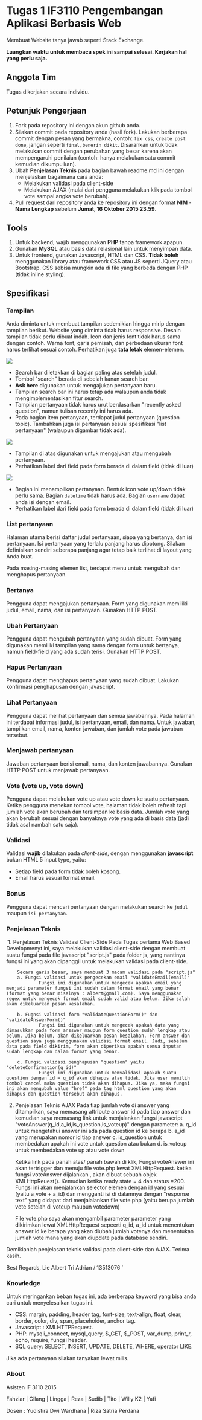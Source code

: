 # Tugas 1 IF3110 Pengembangan Aplikasi Berbasis Web

Membuat Website tanya jawab seperti Stack Exchange.

**Luangkan waktu untuk membaca spek ini sampai selesai. Kerjakan hal yang perlu saja.**

## Anggota Tim

Tugas dikerjakan secara individu.

## Petunjuk Pengerjaan

1. Fork pada repository ini dengan akun github anda.
2. Silakan commit pada repository anda (hasil fork). Lakukan berberapa commit dengan pesan yang bermakna, contoh: `fix css`, `create post done`, jangan seperti `final`, `benerin dikit`. Disarankan untuk tidak melakukan commit dengan perubahan yang besar karena akan mempengaruhi penilaian (contoh: hanya melakukan satu commit kemudian dikumpulkan). 
3. Ubah **Penjelasan Teknis** pada bagian bawah readme.md ini dengan menjelaskan bagaimana cara anda:
   - Melakukan validasi pada client-side
   - Melakukan AJAX (mulai dari pengguna melakukan klik pada tombol vote sampai angka vote berubah).
4. Pull request dari repository anda ke repository ini dengan format **NIM** - **Nama Lengkap** sebelum **Jumat, 16 Oktober 2015 23.59**.

## Tools

1. Untuk backend, wajib menggunakan **PHP** tanpa framework apapun.
2. Gunakan **MySQL** atau basis data relasional lain untuk menyimpan data.
3. Untuk frontend, gunakan Javascript, HTML dan CSS. **Tidak boleh** menggunakan library atau framework CSS atau JS seperti JQuery atau Bootstrap. CSS sebisa mungkin ada di file yang berbeda dengan PHP (tidak inline styling).

## Spesifikasi

### Tampilan

Anda diminta untuk membuat tampilan sedemikian hingga mirip dengan tampilan berikut. Website yang diminta tidak harus responsive. Desain tampilan tidak perlu dibuat indah. Icon dan jenis font tidak harus sama dengan contoh. Warna font, garis pemisah, dan perbedaan ukuran font harus terlihat sesuai contoh. Perhatikan juga **tata letak** elemen-elemen.

![](mocks/list.jpg)
- Search bar diletakkan di bagian paling atas setelah judul.
- Tombol "search" berada di sebelah kanan search bar.
- **Ask here** digunakan untuk mengajukan pertanyaan baru.
- Tampilan search bar ini harus tetap ada walaupun anda tidak mengimplementasikan fitur search.
- Tampilan pertanyaan tidak harus urut berdasarkan "recently asked question", namun tulisan recently ini harus ada.
- Pada bagian item pertanyaan, terdapat judul pertanyaan (question topic). Tambahkan juga isi pertanyaan sesuai spesifikasi "list pertanyaan" (walaupun digambar tidak ada).

![](mocks/create.jpg)
- Tampilan di atas digunakan untuk mengajukan atau mengubah pertanyaan.
- Perhatikan label dari field pada form berada di dalam field (tidak di luar)

![](mocks/detail.jpg)
- Bagian ini menampilkan pertanyaan. Bentuk icon vote up/down tidak perlu sama. Bagian `datetime` tidak harus ada. Bagian `username` dapat anda isi dengan email.
- Perhatikan label dari field pada form berada di dalam field (tidak di luar)

### List pertanyaan

Halaman utama berisi daftar judul pertanyaan, siapa yang bertanya, dan isi pertanyaan. Isi pertanyaan yang terlalu panjang harus dipotong. Silakan definisikan sendiri seberapa panjang agar tetap baik terlihat di layout yang Anda buat.

Pada masing-masing elemen list, terdapat menu untuk mengubah dan menghapus pertanyaan.

### Bertanya

Pengguna dapat mengajukan pertanyaan. Form yang digunakan memiliki judul, email, nama, dan isi pertanyaan. Gunakan HTTP POST.

### Ubah Pertanyaan

Pengguna dapat mengubah pertanyaan yang sudah dibuat. Form yang digunakan memiliki tampilan yang sama dengan form untuk bertanya, namun field-field yang ada sudah terisi. Gunakan HTTP POST.

### Hapus Pertanyaan

Pengguna dapat menghapus pertanyaan yang sudah dibuat. Lakukan konfirmasi penghapusan dengan javascript.

### Lihat Pertanyaan

Pengguna dapat melihat pertanyaan dan semua jawabannya. Pada halaman ini terdapat informasi judul, isi pertanyaan, email, dan nama. Untuk jawaban, tampilkan email, nama, konten jawaban, dan jumlah vote pada jawaban tersebut.

### Menjawab pertanyaan

Jawaban pertanyaan berisi email, nama, dan konten jawabannya. Gunakan HTTP POST untuk menjawab pertanyaan.


### Vote (vote up, vote down)

Pengguna dapat melakukan vote up atau vote down ke suatu pertanyaan. Ketika pengguna menekan tombol vote, halaman tidak boleh refresh tapi jumlah vote akan berubah dan tersimpan ke basis data. Jumlah vote yang akan berubah sesuai dengan banyaknya vote yang ada di basis data (jadi tidak asal nambah satu saja). 


### Validasi

Validasi **wajib** dilakukan pada *client-side*, dengan menggunakan **javascript** bukan HTML 5 input type, yaitu:
- Setiap field pada form tidak boleh kosong.
- Email harus sesuai format email.

### Bonus

Pengguna dapat mencari pertanyaan dengan melakukan search ke `judul` maupun `isi pertanyaan`.

### Penjelasan Teknis

`1. Penjelasan Teknis Validasi Client-Side
		Pada Tugas pertama Web Based Developmenyt ini, saya melakukan validasi client-side dengan membuat suatu fungsi pada file javascript "script.js" pada folder js, yang nantinya fungsi ini yang akan dipanggil untuk melakukan validasi pada client-side. 

		Secara garis besar, saya membuat 3 macam validasi pada "script.js" 
		a. Fungsi validasi untuk pengecekan email "validateEmail(email)"
				Fungsi ini digunakan untuk mengecek apakah email yang menjadi parameter fungsi ini sudah dalam format email yang benar (format yang benar misalnya : albert@gmail.com). Saya menggunakan regex untuk mengecek format email sudah valid atau belum. Jika salah akan dikeluarkan pesan kesalahan.

		b. Fugnsi validasi form "validateQuestionForm()" dan "validateAnswerForm()"
				Fungsi ini digunakan untuk mengecek apakah data yang dimasukkan pada form ansswer maupun form question sudah lengkap atau belum. Jika belum, akan dikeluarkan pesan kesalahan. Form answer dan question saya juga menggunakan validasi format email. Jadi, sebelum data pada field dikirim, form akan diperiksa apakah semua inputan sudah lengkap dan dalam format yang benar. 

		c. Fungsi validasi penghapusan "question" yaitu "deleteConfirmation(q_id)"
				Fungsi ini digunakan untuk memvalidasi apakah suatu question dengan id = q_id akan dihapus atau tidak. Jika user memilih tombol cancel maka question tidak akan dihapus. Jika ya, maka fungsi ini akan mengubah value "href" pada tag html question yang akan dihapus dan question tersebut akan dihapus.  

  2. Penjelasan Teknis AJAX
 		Pada tiap jumlah vote di answer yang ditampilkan, saya memasang attribute answer id pada tiap answer dan kemudian saya memasang link untuk menjalankan fungsi javascript "voteAnswer(q_id,a_id,is_question,is_voteup)"
 		dengan parameter:
 			a. q_id untuk mengetahui answer ini ada pada question id ke berapa
 			b. a_id yang merupakan nomor id tiap answer
 			c. is_question untuk membedakan apakah ini vote untuk question atau bukan
 			d. is_voteup untuk membedakan vote up atau vote down

 		Ketika link pada panah atas/ panah bawah di klik, Fungsi voteAnswer ini akan tertrigger dan menuju file vote.php lewat XMLHttpRequest. ketika fungsi voteAnswer dijalankan , akan dibuat sebuah objek XMLHttpReuest(). Kemudian ketika ready state = 4 dan status =200. Fungsi ini akan menjalankan selector elemen dengan id yang sesuai (yaitu a_vote + a_id) dan mengganti isi di dalamnya dengan "response text" yang didapat dari menjalalankan file vote.php (yaitu berupa jumlah vote setelah di voteup maupun votedown)

 		File vote.php saya akan mengambil parameter parameter yang dikirimkan lewat XMLHttpRequest sepeerti q_id, a_id untuk menentukan answer id ke berapa yang akan diubah jumlah votenya dan menentukan jumlah vote mana yang akan diupdate pada database sendiri.

 Demikianlah penjelasan teknis validasi pada client-side dan AJAX. Terima kasih. 

 Best Regards,
 Lie Albert Tri Adrian / 13513076
`

### Knowledge

Untuk meringankan beban tugas ini, ada berberapa keyword yang bisa anda cari untuk menyelesaikan tugas ini.
- CSS: margin, padding, header tag, font-size, text-align, float, clear, border, color, div, span, placeholder, anchor tag.
- Javascript : XMLHTTPRequest.
- PHP: mysqli_connect, mysql_query, $_GET, $_POST, var_dump, print_r, echo, require, fungsi header.
- SQL query: SELECT, INSERT, UPDATE, DELETE, WHERE, operator LIKE.

Jika ada pertanyaan silakan tanyakan lewat milis.

### About

Asisten IF 3110 2015

Fahziar | Gilang | Lingga | Reza | Sudib | Tito | Willy K2 | Yafi

Dosen : Yudistira Dwi Wardhana | Riza Satria Perdana
